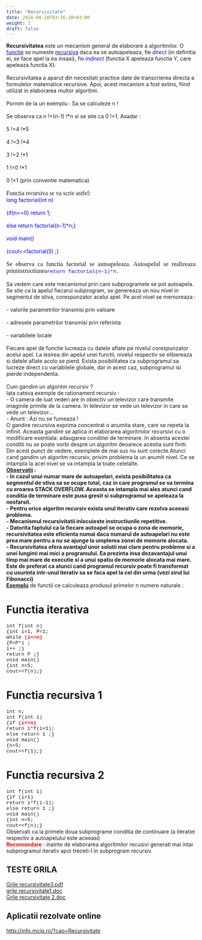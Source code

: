 ```yaml
---
title: "Recursivitate"
date: 2018-08-20T03:16:20+03:00
weight: 1
draft: false
---
```


<html>
  <body>
    <div class="wiki" id="content_view" style="display: block;">
<span style="display: block; font-family: "Times New Roman",serif; font-size: 16px; text-align: justify;"><strong>Recursivitatea</strong> este un mecanism general de elaborare a algoritmilor. O <u><span style="color: #0000ff;">functie</span></u> se numeste <u><span style="color: #0000ff;">recursiva</span></u> daca ea se autoapeleaza, fie <em><span style="color: #0000ff;">direct</span></em> (in definitia ei, se face apel la ea insasi), fie <em><span style="color: #0000ff;">indirect</span></em> (functia X apeleaza functia Y, care apeleaza functia X).</span><br />
<span style="display: block; font-family: "Times New Roman",serif; font-size: 16px; text-align: justify;">Recursivitatea a aparut din necesitati practice date de transcrierea directa a formulelor matematice recursive. Apoi, acest mecanism a fost extins, fiind utilizat in elaborarea multor algoritmi.</span><br />
<span style="display: block; font-family: "Times New Roman",serif; font-size: 16px; text-align: justify;">Pornim de la un exemplu : Sa se calculeze n !</span><br />
<span style="display: block; font-family: "Times New Roman",serif; font-size: 16px; text-align: justify;">Se observa ca n !=(n-1) !*n si se stie ca 0 !=1. Asadar :</span><br />
<span style="display: block; font-family: "Times New Roman",serif; font-size: 16px; text-align: justify;">5 !=4 !*5</span><br />
<span style="display: block; font-family: "Times New Roman",serif; font-size: 16px; text-align: justify;">4 !=3 !*4</span><br />
<span style="display: block; font-family: "Times New Roman",serif; font-size: 16px; text-align: justify;">3 !=2 !*1</span><br />
<span style="display: block; font-family: "Times New Roman",serif; font-size: 16px; text-align: justify;">1 !=0 !*1</span><br />
<span style="display: block; font-family: "Times New Roman",serif; font-size: 16px; text-align: justify;">0 !=1 (prin conventie matematica)</span><br />
<span style="font-family: 'Times New Roman','serif'; font-size: 16px;">Functia recursiva se va scrie astfel:</span><br />
<span style="color: #0000ff; display: block; font-family: "Courier New"; font-size: 13.3333px; text-align: justify;">long factorial(int n)</span><br />
<span style="color: #0000ff; display: block; font-family: "Courier New"; font-size: 13.3333px; text-align: justify;">{if(n==0) return 1;</span><br />
<span style="color: #0000ff; display: block; font-family: "Courier New"; font-size: 13.3333px; text-align: justify;">else return factorial(n-1)*n;}</span><br />
<span style="color: #0000ff; display: block; font-family: "Courier New"; font-size: 13.3333px; text-align: justify;">void main()</span><br />
<span style="color: #0000ff; display: block; font-family: "Courier New"; font-size: 13.3333px; text-align: justify;">{cout&lt;&lt;factorial(5) ;}</span><br />
<span style="display: block; text-align: justify;"><span style="font-family: 'Times New Roman','serif'; font-size: 16px;">Se observa ca functia factorial se autoapeleaza. Autoapelul se realizeaza prininstructiunea</span><span style="color: #0000ff; font-family: 'Courier New'; font-size: 13.3333px;">return factorial(n-1)*n</span><span style="font-family: 'Courier New'; font-size: 13.3333px;">.</span></span><br />
<span style="display: block; font-family: "Times New Roman",serif; font-size: 16px; text-align: justify;">Sa vedem care este mecanismul prin care subprogramele se pot autoapela. Se stie ca la apelul fiecarui subprogram, se genereaza un nou nivel in segmentul de stiva, corespunzator acelui apel. Pe acel nivel se memoreaza :</span><br />
<span style="display: block; font-family: "Times New Roman",serif; font-size: 16px; text-align: justify;">- valorile parametrilor transmisi prin valoare</span><br />
<span style="display: block; font-family: "Times New Roman",serif; font-size: 16px; text-align: justify;">- adresele parametrilor transmisi prin referinta</span><br />
<span style="display: block; font-family: "Times New Roman",serif; font-size: 16px; text-align: justify;">- variabilele locale</span><br />
Fiecare apel de functie lucreaza cu datele aflate pe nivelul corespunzator acelui apel. La iesirea din apelul unei functii, nivelul respectiv se elibereaza si datele aflate acolo se pierd. Exista posibilitatea ca subprogramul sa lucreze direct cu variabilele globale, dar in acest caz, subprogramul isi pierde independenta.<br />
<br />
Cum gandim un algoritm recursiv ?<br />
Iata cateva exemple de rationament recursiv :<br />
- O camera de luat vederi are in obiectiv un televizor care transmite imaginile primite de la camera. In televizor se vede un televizor in care se vede un televizor…<br />
- Anunt : Azi nu se fumeaza !<br />
O gandire recursiva exprima concentrat o anumita stare, care se repeta la infinit. Aceasta gandire se aplica in elaborarea algoritmilor recursivi cu o modificare esentiala: adaugarea conditiei de terminare. In absenta acestei conditii nu se poate vorbi despre un algoritm deoarece acestia sunt finiti. Din acest punct de vedere, exemplele de mai sus nu sunt corecte.Atunci cand gandim un algoritm recursiv, privim problema la un anumit nivel. Ce se intampla la acel nivel se va intampla la toate celelalte.<br />
<strong><u>Observatii</u> :</strong><br />
<strong>- In cazul unui numar mare de autoapelari, exista posibilitatea ca segmentul de stiva sa se ocupe total, caz in care programul se va termina cu eroarea STACK OVERFLOW. Aceasta se intampla mai ales atunci cand conditia de terminare este pusa gresit si subprogramul se apeleaza la nesfarsit.</strong><br />
<strong>- Pentru orice algoritm recursiv exista unul iterativ care rezolva aceeasi problema.</strong><br />
<strong>- Mecanismul recursivitatii inlocuieste instructiunile repetitive.</strong><br />
<strong>- Datorita faptului ca la fiecare autoapel se ocupa o zona de memorie, recursivitatea este eficienta numai daca numarul de autoapelari nu este prea mare pentru a nu se ajunge la umplerea zonei de memorie alocata.</strong><br />
<strong>- Recursivitatea ofera avantajul unor solutii mai clare pentru probleme si a unei lungimi mai mici a programului. Ea prezinta insa dezavantajul unui timp mai mare de executie si a unui spatiu de memorie alocata mai mare. Este de preferat ca atunci cand programul recursiv poate fi transformat cu usurinta intr-unul iterativ sa se faca apel la cel din urma (vezi sirul lui Fibonacci)</strong><br />
<strong><u>Exemplu</u></strong> de functii ce calculeaza produsul primelor n numere naturale :<br />
<h1 id="toc0"><a name="Functia iterativa"></a>Functia iterativa</h1>
 <span style="font-family: 'Courier New'; font-size: 13.3333px;">int f(int n)</span><br />
<span style="font-family: 'Courier New'; font-size: 13.3333px;">{int i=1, P=1;</span><br />
<span style="font-family: 'Courier New'; font-size: 13.3333px;"> while <strong><span style="color: #ff0000;">(i&lt;=n)</span></strong></span><br />
<span style="font-family: 'Courier New'; font-size: 13.3333px;"> {P=P*i ;</span><br />
<span style="font-family: 'Courier New'; font-size: 13.3333px;"> i++ ;}</span><br />
<span style="font-family: 'Courier New'; font-size: 13.3333px;">return P ;}</span><br />
<span style="font-family: 'Courier New'; font-size: 13.3333px;"> void main()</span><br />
<span style="font-family: 'Courier New'; font-size: 13.3333px;">{int n=5;</span><br />
<span style="font-family: 'Courier New'; font-size: 13.3333px;"> cout&lt;&lt;f(n);}</span><br />
<h1 id="toc1"><a name="Functia recursiva 1"></a>Functia recursiva 1</h1>
 <span style="font-family: 'Courier New'; font-size: 13.3333px;">int n;</span><br />
<span style="font-family: 'Courier New'; font-size: 13.3333px;">int f(int i)</span><br />
<span style="font-family: 'Courier New'; font-size: 13.3333px;">{if <strong><span style="color: #ff0000;">(i&lt;=n)</span></strong></span><br />
<span style="font-family: 'Courier New'; font-size: 13.3333px;"> return i*f(i+1);</span><br />
<span style="font-family: 'Courier New'; font-size: 13.3333px;">else return 1 ;}</span><br />
<span style="font-family: 'Courier New'; font-size: 13.3333px;">void main()</span><br />
<span style="font-family: 'Courier New'; font-size: 13.3333px;">{n=5;</span><br />
<span style="font-family: 'Courier New'; font-size: 13.3333px;"> cout&lt;&lt;f(1);}</span><br />
<h1 id="toc2"><a name="Functia recursiva 2"></a>Functia recursiva 2</h1>
 <span style="font-family: 'Courier New'; font-size: 13.3333px;">int f(int i)</span><br />
<span style="font-family: 'Courier New'; font-size: 13.3333px;">{if (i&gt;1)</span><br />
<span style="font-family: 'Courier New'; font-size: 13.3333px;"> return i*f(i-1);</span><br />
<span style="font-family: 'Courier New'; font-size: 13.3333px;">else return 1 ;}</span><br />
<span style="font-family: 'Courier New'; font-size: 13.3333px;">void main()</span><br />
<span style="font-family: 'Courier New'; font-size: 13.3333px;">{int n=5;</span><br />
<span style="font-family: 'Courier New'; font-size: 13.3333px;"> cout&lt;&lt;f(n);}</span><br />
Observati ca la primele doua subprograme conditia de continuare (a iteratiei respectiv a autoapelului este aceeasi)<br />
<strong><span style="color: #ff0000;">Recomandare</span></strong> : inainte de elaborarea algoritmilor recusivi generati mai intai subprogramul iterativ apoi treceti-l in subprogram recursiv.<br />
<h2 id="toc3"><a name="Functia recursiva 2-TESTE GRILA"></a>TESTE GRILA</h2>
 <a href="/files/Grile%20recursivitate3.pdf">Grile recursivitate3.pdf</a><br />
<a href="/files/grile%20recursivitate1.doc">grile recursivitate1.doc</a><br />
<a href="/files/Grile%20recursivitate%202.doc">Grile recursivitate 2.doc</a><br />
<h2 id="toc4"><a name="Functia recursiva 2-Aplicatii rezolvate online"></a><strong>Aplicatii rezolvate online</strong></h2>
 <a class="wiki_link_ext" href="http://info.mcip.ro/?cap=Recursivitate" rel="nofollow">http://info.mcip.ro/?cap=Recursivitate</a>
    </div>
  </body>
</html>